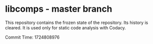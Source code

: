 # libcomps - master branch

This repository contains the frozen state of the repository.
Its history is cleared. It is used only for static code
analysis with Codacy.

Commit Time: 1724808976